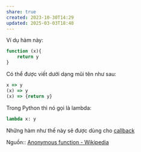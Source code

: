 ```yaml
---
share: true
created: 2023-10-30T14:29
updated: 2025-03-03T18:48
---
```

Ví dụ hàm này:
```js
function (x){
    return y
}
```

Có thể được viết dưới dạng mũi tên như sau:
```js
x => y
(x) => y
(x) => {return y}
```

Trong Python thì nó gọi là lambda:
```python
lambda x: y
```

Những hàm như thế này sẽ được dùng cho [callback](./Callback%20l%C3%A0%20nh%E1%BB%AFng%20h%C3%A0m%20%C4%91%C6%B0%E1%BB%A3c%20d%C3%B9ng%20nh%C6%B0%20%C4%91%E1%BB%91i%20s%E1%BB%91%20c%E1%BB%A7a%20h%C3%A0m%20kh%C3%A1c%20v%C3%A0%20%C4%91%C3%A3%20x%C3%A1c%20%C4%91%E1%BB%8Bnh%20s%E1%BA%B5n%20%C4%91%E1%BB%91i%20s%E1%BB%91%20truy%E1%BB%81n%20v%C3%A0o%20cho%20n%C3%B3%20r%E1%BB%93i.md)

Nguồn:: [Anonymous function - Wikipedia](https://en.wikipedia.org/wiki/Anonymous_function)